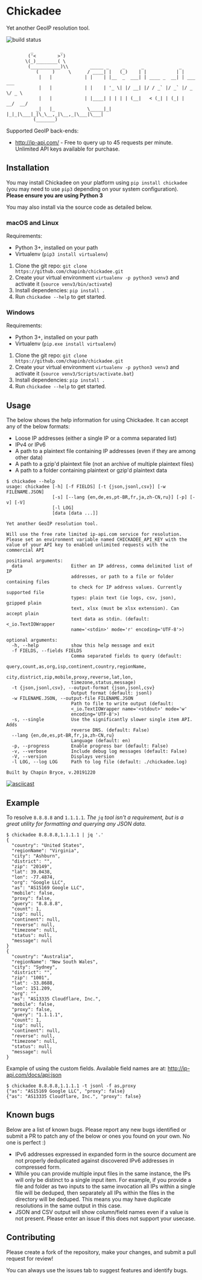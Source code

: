 # Chickadee

Yet another GeoIP resolution tool.

![build status](https://travis-ci.org/chapinb/chickadee.svg?branch=master)

```
         _          _
        ('<        >')
       \(_)________( \
        (___________)\\        _____ _     _      _             _
           (     )     \      / ____| |   (_)    | |           | |
            |   |            | |    | |__  _  ___| | ____ _  __| | ___  ___
            |   |            | |    | '_ \| |/ __| |/ / _` |/ _` |/ _ \/ _ \
            |   |            | |____| | | | | (__|   < (_| | (_| |  __/  __/
           _|   |_            \_____|_| |_|_|\___|_|\_\__,_|\__,_|\___|\___|
          (_______)
```

Supported GeoIP back-ends:

* http://ip-api.com/ - Free to query up to 45 requests per minute. Unlimited
  API keys available for purchase.

## Installation

You may install Chickadee on your platform using `pip install chickadee` (you
may need to use `pip3` depending on your system configuration).
**Please ensure you are using Python 3**

You may also install via the source code as detailed below.

### macOS and Linux

Requirements:

* Python 3+, installed on your path
* Virtualenv (`pip3 install virtualenv`)

1. Clone the git repo: `git clone https://github.com/chapinb/chickadee.git`
2. Create your virtual environment `virtualenv -p python3 venv3` and
   activate it (`source venv3/bin/activate`)
3. Install dependencies: `pip install .`
4. Run `chickadee --help` to get started.

### Windows

Requirements:

* Python 3+, installed on your path
* Virtualenv (`pip.exe install virtualenv`)

1. Clone the git repo: `git clone https://github.com/chapinb/chickadee.git`
2. Create your virtual environment `virtualenv -p python3 venv3` and activate
   it (`source venv3/Scripts/activate.bat`)
3. Install dependencies: `pip install .`
4. Run `chickadee --help` to get started.

## Usage

The below shows the help information for using Chickadee. It can accept any of
the below formats:

* Loose IP addresses (either a single IP or a comma separated list)
* IPv4 or IPv6
* A path to a plaintext file containing IP addresses (even if they are among
  other data)
* A path to a gzip'd plaintext file (not an archive of multiple plaintext files)
* A path to a folder containing plaintext or gzip'd plaintext data

```text
$ chickadee --help
usage: chickadee [-h] [-f FIELDS] [-t {json,jsonl,csv}] [-w FILENAME.JSON]
                 [-s] [--lang {en,de,es,pt-BR,fr,ja,zh-CN,ru}] [-p] [-v] [-V]
                 [-l LOG]
                 [data [data ...]]

Yet another GeoIP resolution tool.

Will use the free rate limited ip-api.com service for resolution.
Please set an environment variable named CHICKADEE_API_KEY with the
value of your API key to enabled unlimited requests with the
commercial API

positional arguments:
  data                  Either an IP address, comma delimited list of IP
                        addresses, or path to a file or folder containing files
                        to check for IP address values. Currently supported file
                        types: plain text (ie logs, csv, json), gzipped plain
                        text, xlsx (must be xlsx extension). Can accept plain
                        text data as stdin. (default: <_io.TextIOWrapper
                        name='<stdin>' mode='r' encoding='UTF-8'>)

optional arguments:
  -h, --help            show this help message and exit
  -f FIELDS, --fields FIELDS
                        Comma separated fields to query (default:
                        query,count,as,org,isp,continent,country,regionName,
                        city,district,zip,mobile,proxy,reverse,lat,lon,
                        timezone,status,message)
  -t {json,jsonl,csv}, --output-format {json,jsonl,csv}
                        Output format (default: jsonl)
  -w FILENAME.JSON, --output-file FILENAME.JSON
                        Path to file to write output (default:
                        <_io.TextIOWrapper name='<stdout>' mode='w'
                        encoding='UTF-8'>)
  -s, --single          Use the significantly slower single item API. Adds
                        reverse DNS. (default: False)
  --lang {en,de,es,pt-BR,fr,ja,zh-CN,ru}
                        Language (default: en)
  -p, --progress        Enable progress bar (default: False)
  -v, --verbose         Include debug log messages (default: False)
  -V, --version         Displays version
  -l LOG, --log LOG     Path to log file (default: ./chickadee.log)

Built by Chapin Bryce, v.20191220
```

[![asciicast](https://asciinema.org/a/266509.png)](https://asciinema.org/a/266509)

## Example

To resolve `8.8.8.8` and `1.1.1.1`. *The `jq` tool isn't a requirement, but is
a great utility for formatting and querying any JSON data.*

```text
$ chickadee 8.8.8.8,1.1.1.1 | jq '.'
{
  "country": "United States",
  "regionName": "Virginia",
  "city": "Ashburn",
  "district": "",
  "zip": "20149",
  "lat": 39.0438,
  "lon": -77.4874,
  "org": "Google LLC",
  "as": "AS15169 Google LLC",
  "mobile": false,
  "proxy": false,
  "query": "8.8.8.8",
  "count": 1,
  "isp": null,
  "continent": null,
  "reverse": null,
  "timezone": null,
  "status": null,
  "message": null
}
{
  "country": "Australia",
  "regionName": "New South Wales",
  "city": "Sydney",
  "district": "",
  "zip": "1001",
  "lat": -33.8688,
  "lon": 151.209,
  "org": "",
  "as": "AS13335 Cloudflare, Inc.",
  "mobile": false,
  "proxy": false,
  "query": "1.1.1.1",
  "count": 1,
  "isp": null,
  "continent": null,
  "reverse": null,
  "timezone": null,
  "status": null,
  "message": null
}
```

Example of using the custom fields. Available field names are at: http://ip-api.com/docs/api:json

```text
$ chickadee 8.8.8.8,1.1.1.1 -t jsonl -f as,proxy
{"as": "AS15169 Google LLC", "proxy": false}
{"as": "AS13335 Cloudflare, Inc.", "proxy": false}
```

## Known bugs

Below are a list of known bugs. Please report any new bugs identified or
submit a PR to patch any of the below or ones you found on your own. No one
is perfect :)

* IPv6 addresses expressed in expanded form in the source document
  are not properly deduplicated against discovered IPv6 addresses in compressed
  form.
* While you can provide multiple input files in the same instance, the IPs will
  only be distinct to a single input item. For example, if you provide a file
  and folder as two inputs to the same invocation all IPs within a single
  file will be deduped, then separately all IPs within the files in the
  directory will be deduped. This means you may have duplicate resolutions in
  the same output in this case.
* JSON and CSV output will show column/field names even if a value is not
  present. Please enter an issue if this does not support your usecase.

## Contributing

Please create a fork of the repository, make your changes, and submit a pull
request for review!

You can always use the issues tab to suggest features and identify bugs.
